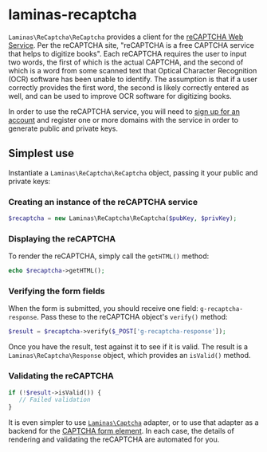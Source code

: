 # laminas-recaptcha

`Laminas\ReCaptcha\ReCaptcha` provides a client for the [reCAPTCHA Web Service](https://www.google.com/recaptcha/).
Per the reCAPTCHA site, "reCAPTCHA is a free CAPTCHA service that helps to digitize books". Each reCAPTCHA requires
the user to input two words, the first of which is the actual CAPTCHA, and the second of which is a word from some
scanned text that Optical Character Recognition (OCR) software has been unable to identify. The assumption is that
if a user correctly provides the first word, the second is likely correctly entered as well, and can be used to
improve OCR software for digitizing books.

In order to use the reCAPTCHA service, you will need to [sign up for an account](https://www.google.com/recaptcha/admin)
and register one or more domains with the service in order to generate public and private keys.

## Simplest use

Instantiate a `Laminas\ReCaptcha\ReCaptcha` object, passing it your public and private keys:


### Creating an instance of the reCAPTCHA service

```php
$recaptcha = new Laminas\ReCaptcha\ReCaptcha($pubKey, $privKey);
```

### Displaying the reCAPTCHA

To render the reCAPTCHA, simply call the `getHTML()` method:

```php
echo $recaptcha->getHTML();
```

### Verifying the form fields

When the form is submitted, you should receive one field: `g-recaptcha-response`.
Pass these to the reCAPTCHA object's `verify()` method:

```php
$result = $recaptcha->verify($_POST['g-recaptcha-response']);
```

Once you have the result, test against it to see if it is valid. The result is a
`Laminas\ReCaptcha\Response` object, which provides an `isValid()` method.

### Validating the reCAPTCHA

```php
if (!$result->isValid()) {
   // Failed validation
}
```

It is even simpler to use [`Laminas\Captcha`](https://docs.laminas.dev/laminas-captcha) adapter, or to use
that adapter as a backend for the [CAPTCHA form element](https://docs.laminas.dev/laminas-form/element/captcha/).
In each case, the details of rendering and validating the reCAPTCHA are automated for you.
